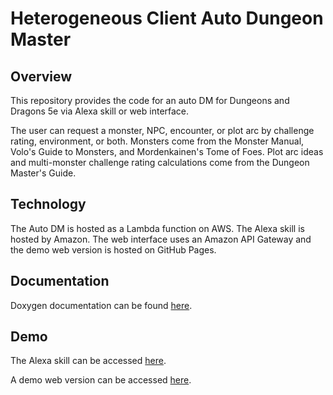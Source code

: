 # Heterogeneous Client Auto Dungeon Master

## Overview

This repository provides the code for an auto DM for Dungeons and Dragons 5e via Alexa skill or web interface.

The user can request a monster, NPC, encounter, or plot arc by challenge rating, environment, or both. Monsters come
from the Monster Manual, Volo's Guide to Monsters, and Mordenkainen's Tome of Foes. Plot arc ideas and multi-monster
challenge rating calculations come from the Dungeon Master's Guide.

## Technology

The Auto DM is hosted as a Lambda function on AWS. The Alexa skill is hosted by Amazon. The web interface uses an
Amazon API Gateway and the demo web version is hosted on GitHub Pages.

## Documentation

Doxygen documentation can be found [here](https://jeremylt.github.io/autoDMDocumentation/).

## Demo

The Alexa skill can be accessed [here](https://www.amazon.com/Jeremy-L-Thompson-Auto-Master/dp/B07QFVN96G/ref=sr_1_1?keywords=auto+game+master&qid=1555011836&s=digital-skills&sr=1-1-catcorr).

A demo web version can be accessed [here](https://jeremylt.github.io/autoDMWebsite/).
